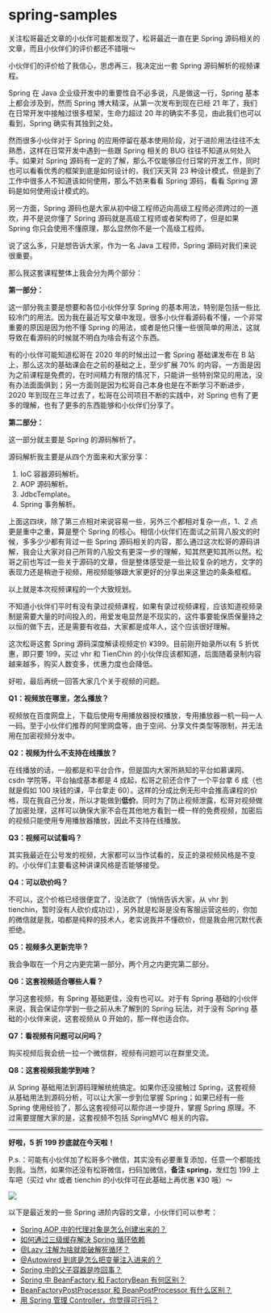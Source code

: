 # spring-samples

关注松哥最近文章的小伙伴可能都发现了，松哥最近一直在更 Spring 源码相关的文章，而且小伙伴们的评价都还不错哦～

小伙伴们的评价给了我信心，思虑再三，我决定出一套 Spring 源码解析的视频课程。

Spring 在 Java 企业级开发中的重要性自不必多说，凡是做这一行，Spring 基本上都会涉及到，然而 Spring 博大精深，从第一次发布到现在已经 21 年了，我们在日常开发中接触过很多框架，生命力超过 20 年的确实不多见，由此我们也可以看到，Spring 确实有其独到之处。

然而很多小伙伴对于 Spring 的应用停留在基本使用阶段，对于进阶用法往往不太熟悉，这样在日常开发中遇到一些跟 Spring 相关的 BUG 往往不知道从何处入手。如果对 Spring 源码有一定的了解，那么不仅能够应付日常的开发工作，同时也可以看看优秀的框架到底是如何设计的，我们天天背 23 种设计模式，但是到了工作中很多人不知道该如何使用，那么不妨来看看 Spring 源码，看看 Spring 源码是如何使用设计模式的。

另一方面，Spring 源码也是大家从初中级工程师迈向高级工程师必须跨过的一道坎，并不是说你懂了 Spring 源码就是高级工程师或者架构师了，但是如果 Spring 你只会使用不懂原理，那么显然你不是一个高级工程师。

说了这么多，只是想告诉大家，作为一名 Java 工程师，Spring 源码对我们来说很重要。

那么我这套课程整体上我会分为两个部分：

**第一部分：**

这一部分我主要是想要和各位小伙伴分享 Spring 的基本用法，特别是包括一些比较冷门的用法。因为我在最近写文章中发现，很多小伙伴看源码看不懂，一个非常重要的原因是因为他不懂 Spring 的用法，或者是他只懂一些很简单的用法，这就导致在看源码的时候就不明白为啥会有这个东西。

有的小伙伴可能知道松哥在 2020 年的时候出过一套 Spring 基础课发布在 B 站上，那么这次的基础课会在之前的基础之上，至少扩展 70% 的内容，一方面是因为之前课程是免费的，在时间精力有限的情况下，只能讲一些特别常见的用法，没有办法面面俱到；另一方面则是因为松哥自己本身也是在不断学习不断进步，2020 年到现在三年过去了，松哥在公司项目不断的实践中，对 Spring 也有了更多的理解，也有了更多的东西能够和小伙伴们分享了。

**第二部分：**

这一部分就主要是 Spring 的源码解析了。

源码解析我主要是从四个方面来和大家分享：

1. IoC 容器源码解析。
2. AOP 源码解析。
3. JdbcTemplate。
4. Spring 事务解析。

上面这四块，除了第三点相对来说容易一些，另外三个都相对复杂一点，1、2 点更是重中之重，算是整个 Spring 的核心。相信小伙伴们在面试之前背八股文的时候，多多少少都有背过一些 Spring 源码相关的内容，那么通过这次松哥的源码讲解，我会让大家对自己所背的八股文有更深一步的理解，知其然更知其所以然。松哥之前也写过一些关于源码的文章，但是整体感受是一些比较复杂的地方，文字的表现力还是稍逊于视频，用视频能够跟大家更好的分享出来这里边的条条框框。

以上就是本次视频课程的一个大致规划。

不知道小伙伴们平时有没有录过视频课程，如果有录过视频课程，应该知道视频录制是需要大量的时间投入的，用爱发电显然是不现实的，这件事要能保质保量持之以恒的做下去，还是需要有收益，大家都是成年人，这个应该很好理解。

这次松哥这套 Spring 源码深度解读视频定价 ¥399。目前刚开始录所以有 5 折优惠，即只要 199，买过 vhr 和 TienChin 的小伙伴应该都知道，后面随着录制内容越来越多，购买人数变多，优惠力度也会降低。

好啦，最后再统一回答大家几个关于视频的问题。

**Q1：视频放在哪里，怎么播放？**

视频放在百度网盘上，下载后使用专用播放器授权播放，专用播放器一机一码一人一码。至于小伙伴们推荐的阿里网盘等，由于空间、分享文件类型等限制，并无法用在加密视频分发中。

**Q2：视频为什么不支持在线播放？**

在线播放的话，一般都是和平台合作，但是国内大家所熟知的平台如慕课网、csdn 学院等，平台抽成基本都是 4 成起，松哥之前还合作了一个平台拿 6 成（也就是假如 100 块钱的课，平台拿走 60）。这样的分成比例无形中会推高课程的价格，现在我自己分发，所以才能做到**低价**。同时为了防止视频泄露，松哥对视频做了加密处理，这样可以确保大家不会在其他地方看到一模一样的免费视频，加密后的视频只能使用专用播放器播放，因此不支持在线播放。

**Q3：视频可以试看吗？**

其实我最近在公号发的视频，大家都可以当作试看的，反正的录视频风格是不变的。小伙伴们主要看这种讲课风格是否能够接受。

**Q4：可以砍价吗？**

不可以，这个价格已经很便宜了，没法砍了（悄悄告诉大家，从 vhr 到 tienchin，暂时没有人砍价成功过），另外就是松哥是没有客服运营这些的，你加的微信就是我，咱都是纯粹的技术人，老实说我并不懂砍价，但是我会用沉默代表拒绝。

**Q5：视频多久更新完毕？**

我会争取在一个月之内更完第一部分，两个月之内更完第二部分。

**Q6：这套视频适合哪些人看？**

学习这套视频，有 Spring 基础更佳，没有也可以。对于有 Spring 基础的小伙伴来说，我会保证你学到一些之前从未了解到的 Spring 玩法，对于没有 Spring 基础的小伙伴来说，这套视频从 0 开始的，那一样也适合你。

**Q7：看视频有问题可以问吗？**

购买视频后我会统一拉一个微信群，视频有问题可以在群里交流。

**Q8：这套视频我能学到啥？**

从 Spring 基础用法到源码理解统统搞定。如果你还没接触过 Spring，这套视频从基础用法到源码分析，可以让大家一步到位掌握 Spring；如果已经有一些 Spring 使用经验了，那么这套视频可以帮你进一步提升，掌握 Spring 原理。不过需要提醒大家的是，这套视频不包括 SpringMVC 相关的内容。

----

**好啦，5 折 199 抄底就在今天啦！**

P.s.：可能有小伙伴加了松哥多个微信，其实没有必要重复添加，任意一个都能找到我。当然，如果你还没有松哥微信，扫码加微信，**备注 spring**，发红包 199 上车吧（买过 vhr 或者 tienchin 的小伙伴可在此基础上再优惠 ¥30 哦）～

![](http://img.itboyhub.com/2021/10/tran/20220731113838.png)

以下是最近发的一些 Spring 进阶内容的文章，小伙伴们可以参考：

- [Spring AOP 中的代理对象是怎么创建出来的？](https://mp.weixin.qq.com/s/fsX45Sz47Xnnx5C_xQVRMg)
- [如何通过三级缓存解决 Spring 循环依赖](https://mp.weixin.qq.com/s/ig22T20Ie3jmTLhuPVPmdA)
- [@Lazy 注解为啥就能破解死循环？](https://mp.weixin.qq.com/s/GjI4xPGXscCGQtcalwnJKQ)
- [@Autowired 到底是怎么把变量注入进来的？](https://mp.weixin.qq.com/s/Ecs4MTjFpCa6Rz75buTSNw)
- [Spring 中的父子容器是咋回事？](https://mp.weixin.qq.com/s/06Mmgnhhu98lQtQ8X13QBA)
- [Spring 中 BeanFactory 和 FactoryBean 有何区别？](https://mp.weixin.qq.com/s/r3rnVhU8vr58Cw__UWOVLA)
- [BeanFactoryPostProcessor 和 BeanPostProcessor 有什么区别？](https://mp.weixin.qq.com/s/ZjN1XPamDaYZmvFbyI1KTQ)
- [用 Spring 管理 Controller，你觉得可行吗？](https://mp.weixin.qq.com/s/L6QTK5RNFNTTu2fOd4SwMw)